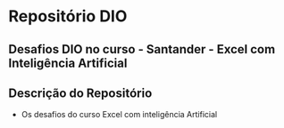 # Repositório DIO
 ##  Desafios DIO no curso - Santander - Excel com Inteligência Artificial


## Descrição do Repositório
 - Os desafios do curso Excel com inteligência Artificial
